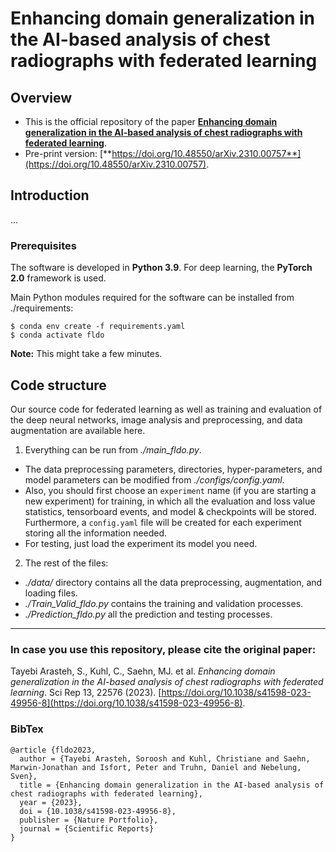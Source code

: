 # Enhancing domain generalization in the AI-based analysis of chest radiographs with federated learning



Overview
------

* This is the official repository of the paper [**Enhancing domain generalization in the AI-based analysis of chest radiographs with federated learning**](https://www.nature.com/articles/s41598-023-49956-8).
* Pre-print version: [**https://doi.org/10.48550/arXiv.2310.00757**](https://doi.org/10.48550/arXiv.2310.00757).


Introduction
------
...

### Prerequisites

The software is developed in **Python 3.9**. For deep learning, the **PyTorch 2.0** framework is used.



Main Python modules required for the software can be installed from ./requirements:

```
$ conda env create -f requirements.yaml
$ conda activate fldo
```

**Note:** This might take a few minutes.


Code structure
---

Our source code for federated learning as well as training and evaluation of the deep neural networks, image analysis and preprocessing, and data augmentation are available here.

1. Everything can be run from *./main_fldo.py*. 
* The data preprocessing parameters, directories, hyper-parameters, and model parameters can be modified from *./configs/config.yaml*.
* Also, you should first choose an `experiment` name (if you are starting a new experiment) for training, in which all the evaluation and loss value statistics, tensorboard events, and model & checkpoints will be stored. Furthermore, a `config.yaml` file will be created for each experiment storing all the information needed.
* For testing, just load the experiment its model you need.

2. The rest of the files:
* *./data/* directory contains all the data preprocessing, augmentation, and loading files.
* *./Train_Valid_fldo.py* contains the training and validation processes.
* *./Prediction_fldo.py* all the prediction and testing processes.

------
### In case you use this repository, please cite the original paper:

Tayebi Arasteh, S., Kuhl, C., Saehn, MJ. et al. *Enhancing domain generalization in the AI-based analysis of chest radiographs with federated learning*. Sci Rep 13, 22576 (2023). [https://doi.org/10.1038/s41598-023-49956-8](https://doi.org/10.1038/s41598-023-49956-8).

### BibTex

    @article {fldo2023,
      author = {Tayebi Arasteh, Soroosh and Kuhl, Christiane and Saehn, Marwin-Jonathan and Isfort, Peter and Truhn, Daniel and Nebelung, Sven},
      title = {Enhancing domain generalization in the AI-based analysis of chest radiographs with federated learning},
      year = {2023},
      doi = {10.1038/s41598-023-49956-8},
      publisher = {Nature Portfolio},
      journal = {Scientific Reports}
    }
